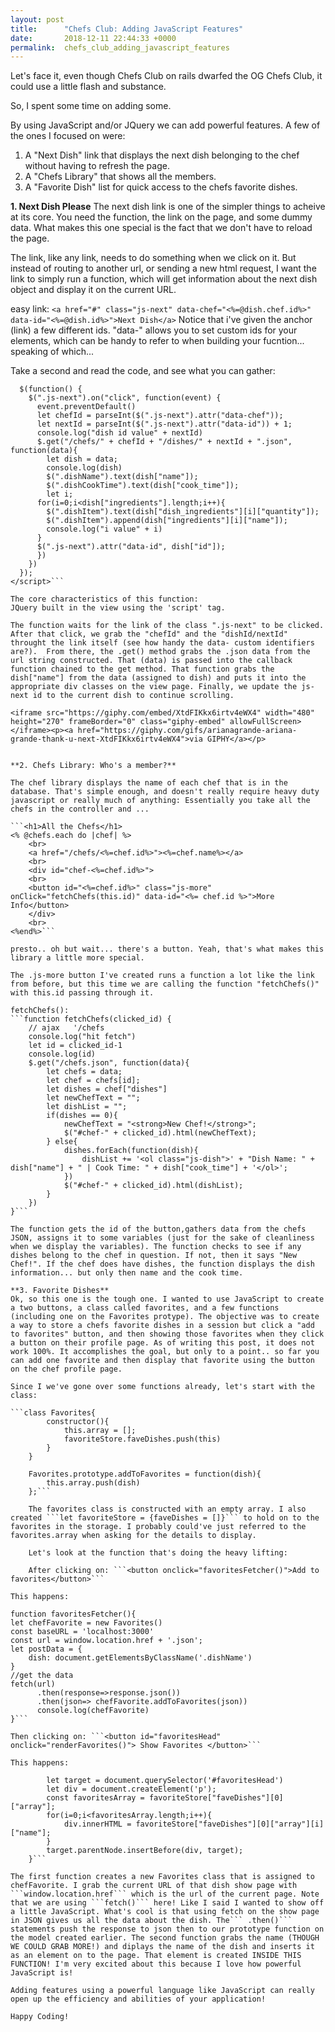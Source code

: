 ```yaml
---
layout: post
title:      "Chefs Club: Adding JavaScript Features"
date:       2018-12-11 22:44:33 +0000
permalink:  chefs_club_adding_javascript_features
---
```



Let's face it, even though Chefs Club on rails dwarfed the OG Chefs Club, it could use a little flash and substance. 

So, I spent some time on adding some.

By using JavaScript and/or JQuery we can add powerful features. A few of the ones I focused on were:

1) A "Next Dish" link that displays the next dish belonging to the chef without having to refresh the page.
2) A "Chefs Library" that shows all the members.
3) A "Favorite Dish" list for quick access to the chefs favorite dishes.

**1. Next Dish Please**
The next dish link is one of the simpler things to acheive at its core. You need the function, the link on the page, and some dummy data. What makes this one special is the fact that we don't have to reload the page. 

The link, like any link, needs to do something when we click on it. But instead of routing to another url, or sending a new html request, I want the link to simply run a function, which will get information about the next dish object and display it on the current URL.

easy link: ```<a href="#" class="js-next" data-chef="<%=@dish.chef.id%>" data-id="<%=@dish.id%>">Next Dish</a>```
Notice that i've given the anchor (link) a few different ids. "data-"  allows you to set custom ids for your elements, which can be handy to refer to when building your fucntion... speaking of which...

Take a second and read the code, and see what you can gather:

```<script type="text/javascript" charset="utf-8">
  $(function() {
    $(".js-next").on("click", function(event) {
      event.preventDefault()
      let chefId = parseInt($(".js-next").attr("data-chef"));
      let nextId = parseInt($(".js-next").attr("data-id")) + 1;
      console.log("dish id value" + nextId)
      $.get("/chefs/" + chefId + "/dishes/" + nextId + ".json", function(data){
        let dish = data;
        console.log(dish)
        $(".dishName").text(dish["name"]);
        $(".dishCookTime").text(dish["cook_time"]);
        let i;
      for(i=0;i<dish["ingredients"].length;i++){
        $(".dishItem").text(dish["dish_ingredients"][i]["quantity"]);
        $(".dishItem").append(dish["ingredients"][i]["name"]);
        console.log("i value" + i)
      }
      $(".js-next").attr("data-id", dish["id"]);
      })
    })
  });
</script>```

The core characteristics of this function:
JQuery built in the view using the 'script' tag.

The function waits for the link of the class ".js-next" to be clicked. After that click, we grab the "chefId" and the "dishId/nextId" throught the link itself (see how handy the data- custom identifiers are?).  From there, the .get() method grabs the .json data from the url string constructed. That (data) is passed into the callback function chained to the get method. That function grabs the dish["name"] from the data (assigned to dish) and puts it into the appropriate div classes on the view page. Finally, we update the js-next id to the current dish to continue scrolling.

<iframe src="https://giphy.com/embed/XtdFIKkx6irtv4eWX4" width="480" height="270" frameBorder="0" class="giphy-embed" allowFullScreen></iframe><p><a href="https://giphy.com/gifs/arianagrande-ariana-grande-thank-u-next-XtdFIKkx6irtv4eWX4">via GIPHY</a></p>


**2. Chefs Library: Who's a member?**

The chef library displays the name of each chef that is in the database. That's simple enough, and doesn't really require heavy duty javascript or really much of anything: Essentially you take all the chefs in the controller and ...

```<h1>All the Chefs</h1>
<% @chefs.each do |chef| %>
    <br>
    <a href="/chefs/<%=chef.id%>"><%=chef.name%></a>
    <br>
    <div id="chef-<%=chef.id%>">
    <br>
    <button id="<%=chef.id%>" class="js-more" onClick="fetchChefs(this.id)" data-id="<%= chef.id %>">More Info</button>
    </div>
    <br>
<%end%>``` 

presto.. oh but wait... there's a button. Yeah, that's what makes this library a little more special.

The .js-more button I've created runs a function a lot like the link from before, but this time we are calling the function "fetchChefs()" with this.id passing through it.

fetchChefs():
```function fetchChefs(clicked_id) {
	// ajax   '/chefs
	console.log("hit fetch")
	let id = clicked_id-1
	console.log(id)
	$.get("/chefs.json", function(data){
		let chefs = data;
		let chef = chefs[id];
		let dishes = chef["dishes"]	
		let newChefText = "";
		let dishList = "";
		if(dishes == 0){
			newChefText = "<strong>New Chef!</strong>";
			$("#chef-" + clicked_id).html(newChefText);
		} else{
			dishes.forEach(function(dish){
				dishList += '<ol class="js-dish">' + "Dish Name: " + dish["name"] + " | Cook Time: " + dish["cook_time"] + '</ol>';		
			})
			$("#chef-" + clicked_id).html(dishList);
		}
	})
}```

The function gets the id of the button,gathers data from the chefs JSON, assigns it to some variables (just for the sake of cleanliness when we display the variables). The function checks to see if any dishes belong to the chef in question. If not, then it says "New Chef!". If the chef does have dishes, the function displays the dish information... but only then name and the cook time.

**3. Favorite Dishes**
Ok, so this one is the tough one. I wanted to use JavaScript to create a two buttons, a class called favorites, and a few functions (including one on the Favorites protype). The objective was to create a way to store a chefs favorite dishes in a session but click a "add to favorites" button, and then showing those favorites when they click a button on their profile page. As of writing this post, it does not work 100%. It accomplishes the goal, but only to a point.. so far you can add one favorite and then display that favorite using the button on the chef profile page.

Since I we've gone over some functions already, let's start with the class:

```class Favorites{
		constructor(){
			this.array = [];
			favoriteStore.faveDishes.push(this)
		}
	}

	Favorites.prototype.addToFavorites = function(dish){
		this.array.push(dish)
	};```
	
	The favorites class is constructed with an empty array. I also created ```let favoriteStore = {faveDishes = []}``` to hold on to the favorites in the storage. I probably could've just referred to the favorites.array when asking for the details to display. 
	
	Let's look at the function that's doing the heavy lifting:
	
	After clicking on: ```<button onclick="favoritesFetcher()">Add to favorites</button>```

This happens:	

```
	function favoritesFetcher(){
	let chefFavorite = new Favorites()
    const baseURL = 'localhost:3000'
	const url = window.location.href + '.json';
	let postData = {
		dish: document.getElementsByClassName('.dishName')
	}
	//get the data
	fetch(url)
		  .then(response=>response.json())
		  .then(json=> chefFavorite.addToFavorites(json))
		  console.log(chefFavorite)
	}```
	
	Then clicking on: ```<button id="favoritesHead" onclick="renderFavorites()"> Show Favorites </button>```

	This happens:
	
```	function renderFavorites(){
		let target = document.querySelector('#favoritesHead')
		let div = document.createElement('p');
		const favoritesArray = favoriteStore["faveDishes"][0]["array"];
		for(i=0;i<favoritesArray.length;i++){
			div.innerHTML = favoriteStore["faveDishes"][0]["array"][i]["name"];
		}
		target.parentNode.insertBefore(div, target);	
	}```

The first function creates a new Favorites class that is assigned to chefFavorite. I grab the current URL of that dish show page with ```window.location.href``` which is the url of the current page. Note that we are using ```fetch()``` here! Like I said I wanted to show off a little JavaScript. What's cool is that using fetch on the show page in JSON gives us all the data about the dish. The``` .then()``` statements push the response to json then to our prototype function on the model created earlier. The second function grabs the name (THOUGH WE COULD GRAB MORE!) and diplays the name of the dish and inserts it as an element on to the page. That element is created INSIDE THIS FUNCTION! I'm very excited about this because I love how powerful JavaScript is!

Adding features using a powerful language like JavaScript can really open up the efficiency and abilities of your application! 

Happy Coding!




